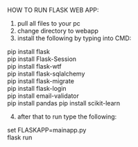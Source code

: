 HOW TO RUN FLASK WEB APP:  

1. pull all files to your pc  
2. change directory to webapp  
3. install the following by typing into CMD:  
  
pip install flask  
pip install Flask-Session  
pip install flask-wtf  
pip install flask-sqlalchemy  
pip install flask-migrate  
pip install flask-login  
pip install email-validator  
pip install pandas
pip install scikit-learn
  
4. after that to run type the following:  
  
set FLASKAPP=mainapp.py  
flask run  

